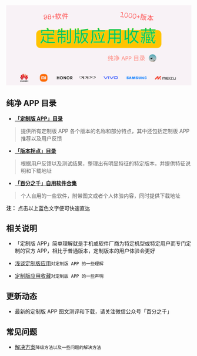 
![封面图片](iconsSE/fengmian.png)

## 纯净 APP 目录


- [**「定制版 APP」目录** ](https://gitee.com/ww3w/dzb/blob/master/dzb.md)
> 提供所有定制版 APP 各个版本的名称和部分特点，其中还包括定制版 APP 推荐以及用户反馈

- [**「版本拐点」目录** ](https://gitee.com/ww3w/dzb/blob/master/bbk.md)
> 根据用户反馈以及测试结果，整理出有明显特征的特定版本，并提供特征说明和下载地址

- [**「百分之千」自用软件合集** ](https://flowus.cn/share/d4fdd4a0-2801-4dbc-8085-aa838422c295)
> 个人自用的一些软件，附带图文或者个人体验内容，同时提供下载地址

**注：** 点击以上蓝色文字便可快速直达

## 相关说明


- 「定制版 APP」简单理解就是手机或软件厂商为特定机型或特定用户而专门定制的官方 APP，相比于普通版本，定制版本的用户体验会更好

- [浅谈定制版应用](https://mp.weixin.qq.com/s/i7ADjqlF30SgoZi6cXUFOw)`对定制版 APP 的一些理解`

- [定制版应用收藏](https://mp.weixin.qq.com/s/AO4ZUeq75rUJBn3yicLXoA)`对定制版 APP 的一些声明`

## 更新动态


- 最新的定制版 APP 图文测评和下载，请关注微信公众号「百分之千」

## 常见问题


- [解决方案](https://mp.weixin.qq.com/s/MhGXb29WWx8yIMq8W_lv6A)`降级方法以及一些问题的解决方法`